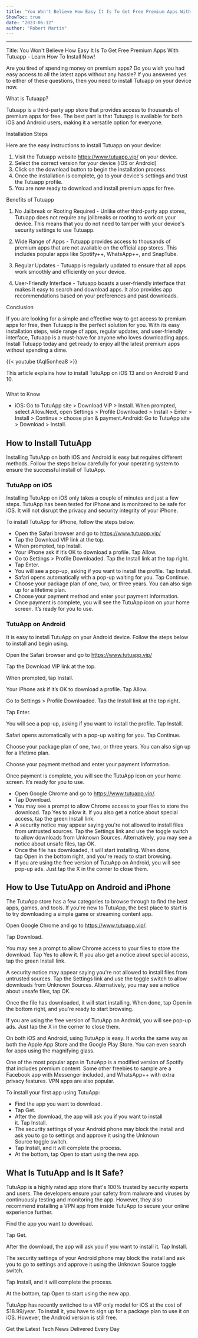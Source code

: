 ```yaml
---
title: "You Won't Believe How Easy It Is To Get Free Premium Apps With Tutuapp - Learn How To Install Now!"
ShowToc: true 
date: "2023-06-12"
author: "Robert Martin"
---
```

*****
Title: You Won't Believe How Easy It Is To Get Free Premium Apps With Tutuapp - Learn How To Install Now!

Are you tired of spending money on premium apps? Do you wish you had easy access to all the latest apps without any hassle? If you answered yes to either of these questions, then you need to install Tutuapp on your device now.

What is Tutuapp?

Tutuapp is a third-party app store that provides access to thousands of premium apps for free. The best part is that Tutuapp is available for both iOS and Android users, making it a versatile option for everyone.

Installation Steps

Here are the easy instructions to install Tutuapp on your device:

1. Visit the Tutuapp website https://www.tutuapp.vip/ on your device.
2. Select the correct version for your device (iOS or Android)
3. Click on the download button to begin the installation process.
4. Once the installation is complete, go to your device's settings and trust the Tutuapp profile.
5. You are now ready to download and install premium apps for free.

Benefits of Tutuapp

1. No Jailbreak or Rooting Required - Unlike other third-party app stores, Tutuapp does not require any jailbreaks or rooting to work on your device. This means that you do not need to tamper with your device's security settings to use Tutuapp.

2. Wide Range of Apps - Tutuapp provides access to thousands of premium apps that are not available on the official app stores. This includes popular apps like Spotify++, WhatsApp++, and SnapTube.

3. Regular Updates - Tutuapp is regularly updated to ensure that all apps work smoothly and efficiently on your device.

4. User-Friendly Interface - Tutuapp boasts a user-friendly interface that makes it easy to search and download apps. It also provides app recommendations based on your preferences and past downloads.

Conclusion

If you are looking for a simple and effective way to get access to premium apps for free, then Tutuapp is the perfect solution for you. With its easy installation steps, wide range of apps, regular updates, and user-friendly interface, Tutuapp is a must-have for anyone who loves downloading apps. Install Tutuapp today and get ready to enjoy all the latest premium apps without spending a dime.

{{< youtube tAqI5onhea8 >}} 




This article explains how to install TutuApp on iOS 13 and on Android 9 and 10.

 
### 
What to Know
 
- iOS: Go to TutuApp site > Download VIP > Install. When prompted, select Allow.Next, open Settings > Profile Downloaded > Install > Enter > Install > Continue > choose plan & payment.Android: Go to TutuApp site > Download > Install.

 
##   How to Install TutuApp  
 

Installing TutuApp on both iOS and Android is easy but requires different methods. Follow the steps below carefully for your operating system to ensure the successful install of TutuApp.

 
###   TutuApp on iOS  
 

Installing TutuApp on iOS only takes a couple of minutes and just a few steps. TutuApp has been tested for iPhone and is monitored to be safe for iOS. It will not disrupt the privacy and security integrity of your iPhone.

 

To install TutuApp for iPhone, follow the steps below.

 
- Open the Safari browser and go to https://www.tutuapp.vip/
 - Tap the Download VIP link at the top.
 - When prompted, tap Install.
 - Your iPhone ask if it’s OK to download a profile. Tap Allow.
 - Go to Settings > Profile Downloaded. Tap the Install link at the top right.
 - Tap Enter.
 - You will see a pop-up, asking if you want to install the profile. Tap Install.
 - Safari opens automatically with a pop-up waiting for you. Tap Continue.
 - Choose your package plan of one, two, or three years. You can also sign up for a lifetime plan.
 - Choose your payment method and enter your payment information.
 - Once payment is complete, you will see the TutuApp icon on your home screen. It’s ready for you to use.

 
###   TutuApp on Android  
 

It is easy to install TutuApp on your Android device. Follow the steps below to install and begin using.

 

Open the Safari browser and go to https://www.tutuapp.vip/

 

Tap the Download VIP link at the top.

 

When prompted, tap Install.

 

Your iPhone ask if it’s OK to download a profile. Tap Allow. 

 

Go to Settings > Profile Downloaded. Tap the Install link at the top right. 

 

Tap Enter. 

 

You will see a pop-up, asking if you want to install the profile. Tap Install. 

 

Safari opens automatically with a pop-up waiting for you. Tap Continue.

 

Choose your package plan of one, two, or three years. You can also sign up for a lifetime plan. 

 

Choose your payment method and enter your payment information. 

 

Once payment is complete, you will see the TutuApp icon on your home screen. It’s ready for you to use.

 
- Open Google Chrome and go to https://www.tutuapp.vip/.
 - Tap Download.
 - You may see a prompt to allow Chrome access to your files to store the download. Tap Yes to allow it. If you also get a notice about special access, tap the green Install link.
 - A security notice may appear saying you're not allowed to install files from untrusted sources. Tap the Settings link and use the toggle switch to allow downloads from Unknown Sources. Alternatively, you may see a notice about unsafe files, tap OK.
 - Once the file has downloaded, it will start installing. When done, tap Open in the bottom right, and you're ready to start browsing.
 - If you are using the free version of TutuApp on Android, you will see pop-up ads. Just tap the X in the corner to close them.

 
##   How to Use TutuApp on Android and iPhone  
 

The TutuApp store has a few categories to browse through to find the best apps, games, and tools. If you're new to TutuApp, the best place to start is to try downloading a simple game or streaming content app.

 

Open Google Chrome and go to https://www.tutuapp.vip/.

 

Tap Download.

 

You may see a prompt to allow Chrome access to your files to store the download. Tap Yes to allow it. If you also get a notice about special access, tap the green Install link.

 

A security notice may appear saying you're not allowed to install files from untrusted sources. Tap the Settings link and use the toggle switch to allow downloads from Unknown Sources. Alternatively, you may see a notice about unsafe files, tap OK.

 

Once the file has downloaded, it will start installing. When done, tap Open in the bottom right, and you're ready to start browsing.

 
If you are using the free version of TutuApp on Android, you will see pop-up ads. Just tap the X in the corner to close them. 
 

On both iOS and Android, using TutuApp is easy. It works the same way as both the Apple App Store and the Google Play Store. You can even search for apps using the magnifying glass.

 
One of the most popular apps in TutuApp is a modified version of Spotify that includes premium content. Some other freebies to sample are a Facebook app with Messenger included, and WhatsApp++ with extra privacy features. VPN apps are also popular.
 

To install your first app using TutuApp:

 
- Find the app you want to download.
 - Tap Get.
 - After the download, the app will ask you if you want to install it. Tap Install.
 - The security settings of your Android phone may block the install and ask you to go to settings and approve it using the Unknown Source toggle switch.
 - Tap Install, and it will complete the process.
 - At the bottom, tap Open to start using the new app.

 
##   What Is TutuApp and Is It Safe?  
 

TutuApp is a highly rated app store that's 100% trusted by security experts and users. The developers ensure your safety from malware and viruses by continuously testing and monitoring the app. However, they also recommend installing a VPN app from inside TutuApp to secure your online experience further. 

 

Find the app you want to download.

 

Tap Get.

 

After the download, the app will ask you if you want to install it. Tap Install.

 
The security settings of your Android phone may block the install and ask you to go to settings and approve it using the Unknown Source toggle switch.
 

Tap Install, and it will complete the process.

 

At the bottom, tap Open to start using the new app. 

 
TutuApp has recently switched to a VIP only model for iOS at the cost of $18.99/year. To install it, you have to sign up for a package plan to use it on iOS. However, the Android version is still free. 
 

Get the Latest Tech News Delivered Every Day




